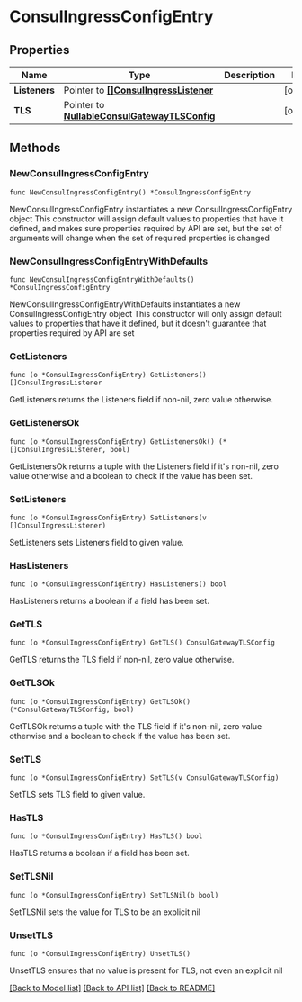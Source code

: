 # ConsulIngressConfigEntry

## Properties

Name | Type | Description | Notes
------------ | ------------- | ------------- | -------------
**Listeners** | Pointer to [**[]ConsulIngressListener**](ConsulIngressListener.md) |  | [optional] 
**TLS** | Pointer to [**NullableConsulGatewayTLSConfig**](ConsulGatewayTLSConfig.md) |  | [optional] 

## Methods

### NewConsulIngressConfigEntry

`func NewConsulIngressConfigEntry() *ConsulIngressConfigEntry`

NewConsulIngressConfigEntry instantiates a new ConsulIngressConfigEntry object
This constructor will assign default values to properties that have it defined,
and makes sure properties required by API are set, but the set of arguments
will change when the set of required properties is changed

### NewConsulIngressConfigEntryWithDefaults

`func NewConsulIngressConfigEntryWithDefaults() *ConsulIngressConfigEntry`

NewConsulIngressConfigEntryWithDefaults instantiates a new ConsulIngressConfigEntry object
This constructor will only assign default values to properties that have it defined,
but it doesn't guarantee that properties required by API are set

### GetListeners

`func (o *ConsulIngressConfigEntry) GetListeners() []ConsulIngressListener`

GetListeners returns the Listeners field if non-nil, zero value otherwise.

### GetListenersOk

`func (o *ConsulIngressConfigEntry) GetListenersOk() (*[]ConsulIngressListener, bool)`

GetListenersOk returns a tuple with the Listeners field if it's non-nil, zero value otherwise
and a boolean to check if the value has been set.

### SetListeners

`func (o *ConsulIngressConfigEntry) SetListeners(v []ConsulIngressListener)`

SetListeners sets Listeners field to given value.

### HasListeners

`func (o *ConsulIngressConfigEntry) HasListeners() bool`

HasListeners returns a boolean if a field has been set.

### GetTLS

`func (o *ConsulIngressConfigEntry) GetTLS() ConsulGatewayTLSConfig`

GetTLS returns the TLS field if non-nil, zero value otherwise.

### GetTLSOk

`func (o *ConsulIngressConfigEntry) GetTLSOk() (*ConsulGatewayTLSConfig, bool)`

GetTLSOk returns a tuple with the TLS field if it's non-nil, zero value otherwise
and a boolean to check if the value has been set.

### SetTLS

`func (o *ConsulIngressConfigEntry) SetTLS(v ConsulGatewayTLSConfig)`

SetTLS sets TLS field to given value.

### HasTLS

`func (o *ConsulIngressConfigEntry) HasTLS() bool`

HasTLS returns a boolean if a field has been set.

### SetTLSNil

`func (o *ConsulIngressConfigEntry) SetTLSNil(b bool)`

 SetTLSNil sets the value for TLS to be an explicit nil

### UnsetTLS
`func (o *ConsulIngressConfigEntry) UnsetTLS()`

UnsetTLS ensures that no value is present for TLS, not even an explicit nil

[[Back to Model list]](../README.md#documentation-for-models) [[Back to API list]](../README.md#documentation-for-api-endpoints) [[Back to README]](../README.md)


